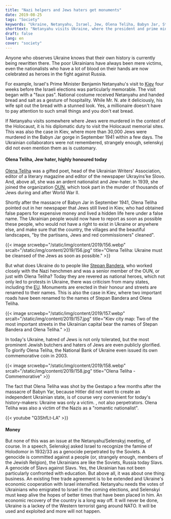 ```yaml
---
title: "Nazi helpers and Jews haters get monuments"
date: 2019-08-25
tags: "Society"
keywords: "Ukraine, Netanyahu, Israel, Jew, Olena Teliha, Babyn Jar, Stepan Bandera, nationalist, Nazi, Holocaust"
shorttext: "Netanyahu visits Ukraine, where the president and prime minister are Jewish. They attribute the Holocaust only to others."
draft: false
lang: en
cover: "society"
---
```


Anyone who observes Ukraine knows that their own history is currently being rewritten there. The poor Ukrainians have always been mere victims, even the nationalists who have a lot of blood on their hands are now celebrated as heroes in the fight against Russia. 

For example, Israel's Prime Minister Benjamin Netanyahu's visit to [Kiev](https://www.ynetnews.com/articles/0,7340,L-5571794,00.html "Ukrainains irate as Sara Netanyahu throws bread on floor during Kiev welcome") four weeks before the Israeli elections was particularly memorable. The visit began with a "faux pas". National costume received Netanyahu and handed bread and salt as a gesture of hospitality. While Mr. N. ate it deliciously, his wife spit out the bread with a stunned look. Yes, a millionaire doesn't have to pay attention to such small things and you don't eat bread. 

If Netanyahu visits somewhere where Jews were murdered in the context of the Holocaust, it is his diplomatic duty to visit the Holocaust memorial sites. This was also the case in Kiev, where more than 30,000 Jews were murdered in the Babyn Jar gorge in September 1941 within a few days. The Ukrainian collaborators were not remembered, strangely enough, selenskyj did not even mention them as is customary. 

#### Olena Teliha, Jew hater, highly honoured today

[Olena Teliha](https://www.thejc.com/news/news-features/ukraine-s-leader-in-the-%EF%AC%81ght-against-jew-hate-bends-holocaust-history-1.434037 "Ukraine’s leader in the ﬁght against Jew-hate bends Holocaust history") was a gifted poet, head of the Ukrainian Writers' Association, editor of a literary magazine and editor of the newspaper Ukrayins'ke Slovo. And, above all, she was an ardent nationalist and Jew-hater. In 1939, she joined the organization [OUN](http://www.encyclopediaofukraine.com/display.asp?AddButton=pages\O\R\OrganizationofUkrainianNationalists.htm "Organization of Ukrainian Nationalists"), which took part in the murder of thousands of Jews during and after World War II.

Shortly after the massacre of Babyn Jar in September 1941, Olena Teliha pointed out in her newspaper that Jews still lived in Kiev, who had obtained false papers for expensive money and lived a hidden life here under a false name. The Ukrainian people would now have to report as soon as possible these people, who would not have a right to exist in Ukraine or anywhere else, and make sure that the country, the villages and the beautiful landscapes, "by the partisans, Jews and red commissioners" cleaned".

{{< image srcwebp="/static/img/content/2019/156.webp" srcalt="/static/img/content/2019/156.jpg" title="Olena Teliha: Ukraine must be cleansed of the Jews as soon as possible." >}}

But what does Ukraine do to people like [Stepan Bandera](https://en.wikipedia.org/wiki/Stepan_Bandera "Stepan Bandera"), who worked closely with the Nazi henchmen and was a senior member of the OUN, or just with Olena Teliha? Today they are revered as national heroes, which not only led to protests in Ukraine, there was criticism from many states, including the [EU](http://www.europarl.europa.eu/sides/getDoc.do?pubRef=-//EP//TEXT+MOTION+P7-RC-2010-0116+0+DOC+XML+V0//EN "JOINT MOTION FOR A RESOLUTION"). Monuments are erected in their honour and streets are renamed to their names. This is also the case in Kiev, where two important roads have been renamed to the names of Stepan Bandera and Olena Teliha.

{{< image srcwebp="/static/img/content/2019/157.webp" srcalt="/static/img/content/2019/157.jpg" title="Kiev city map: Two of the most important streets in the Ukrainian capital bear the names of Stepan Bandera and Olena Teliha." >}}

In today's Ukraine, hatred of Jews is not only tolerated, but the most prominent Jewish butchers and haters of Jews are even publicly glorified. To glorify Olena Teliha, the National Bank of Ukraine even issued its own commemorative coin in 2003.

{{< image srcwebp="/static/img/content/2019/158.webp" srcalt="/static/img/content/2019/158.jpg" title="Olena Teliha - Commemorative" >}}

The fact that Olena Teliha was shot by the Gestapo a few months after the massacre of Babyn Yar, because Hitler did not want to create an independent Ukrainian state, is of course very convenient for today's history-makers: Ukraine was only a victim. , not also perpetrators. Olena Teliha was also a victim of the Nazis as a "romantic nationalist".

{{< youtube "Q3ShfLt-LA" >}}

#### Money

But none of this was an issue at the Netanyahu/Selenskyj meeting, of course. In a speech, Selenskyj asked Israel to recognize the famine of Holodomor in 1932/33 as a genocide perpetrated by the Soviets. A genocide is committed against a people (or, strangely enough, members of the Jewish Relgion), the Ukrainians are like the Soviets, Russia today Slavs. A genocide of Slavs against Slavs. Yes, the Ukrainian has not been particularly confronted with education. But above all, it was about one thing: business. An existing free trade agreement is to be extended and Ukraine's economic cooperation with Israel intensified. Netanyahu needs the votes of Ukrainians who emigrated to Israel in the coming elections, and Selenskyi must keep alive the hopes of better times that have been placed in him. An economic recovery of the country is a long way off. It will never be done, Ukraine is a lackey of the Western terrorist gang around NATO. It will be used and exploited and more will not happen.  
